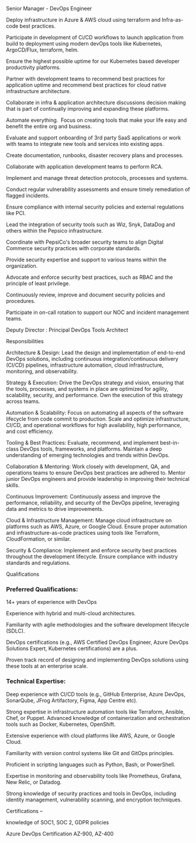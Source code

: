 Senior Manager - DevOps Engineer

Deploy infrastructure in Azure & AWS cloud using terraform and Infra-as-code best practices.

Participate in development of Ci/CD workflows to launch application from build to deployment using modern devOps tools like Kubernetes, ArgoCD/Flux, terraform, helm.

Ensure the highest possible uptime for our Kubernetes based developer productivity platforms.

Partner with development teams to recommend best practices for application uptime and recommend best practices for cloud native infrastructure architecture.

Collaborate in infra & application architecture discussions decision making that is part of continually improving and expanding these platforms.

Automate everything.  Focus on creating tools that make your life easy and benefit the entire org and business.

Evaluate and support onboarding of 3rd party SaaS applications or work with teams to integrate new tools and services into existing apps.

Create documentation, runbooks, disaster recovery plans and processes.

Collaborate with application development teams to perform RCA.

Implement and manage threat detection protocols, processes and systems.

Conduct regular vulnerability assessments and ensure timely remediation of flagged incidents.

Ensure compliance with internal security policies and external regulations like PCI.

Lead the integration of security tools such as Wiz, Snyk, DataDog and others within the Pepsico infrastructure.

Coordinate with PepsiCo's broader security teams to align Digital Commerce security practices with corporate standards.

Provide security expertise and support to various teams within the organization.

Advocate and enforce security best practices, such as RBAC and the principle of least privilege.

Continuously review, improve and document security policies and procedures.

Participate in on-call rotation to support our NOC and incident management teams.

Deputy Director : Principal DevOps Tools Architect

Responsibilities

Architecture & Design:
Lead the design and implementation of end-to-end DevOps solutions, including continuous integration/continuous delivery (CI/CD) pipelines, infrastructure automation, cloud infrastructure, monitoring, and observability.

Strategy & Execution:
Drive the DevOps strategy and vision, ensuring that the tools, processes, and systems in place are optimized for agility, scalability, security, and performance. Own the execution of this strategy across teams.

Automation & Scalability:
Focus on automating all aspects of the software lifecycle from code commit to production. Scale and optimize infrastructure, CI/CD, and operational workflows for high availability, high performance, and cost efficiency.

Tooling & Best Practices:
Evaluate, recommend, and implement best-in-class DevOps tools, frameworks, and platforms. Maintain a deep understanding of emerging technologies and trends within DevOps.

Collaboration & Mentoring:
Work closely with development, QA, and operations teams to ensure DevOps best practices are adhered to. Mentor junior DevOps engineers and provide leadership in improving their technical skills.

Continuous Improvement:
Continuously assess and improve the performance, reliability, and security of the DevOps pipeline, leveraging data and metrics to drive improvements.

Cloud & Infrastructure Management:
Manage cloud infrastructure on platforms such as AWS, Azure, or Google Cloud. Ensure proper automation and infrastructure-as-code practices using tools like Terraform, CloudFormation, or similar.

Security & Compliance:
Implement and enforce security best practices throughout the development lifecycle. Ensure compliance with industry standards and regulations.

Qualifications

### Preferred Qualifications:

14+ years of experience with DevOps

Experience with hybrid and multi-cloud architectures.

Familiarity with agile methodologies and the software development lifecycle (SDLC).

DevOps certifications (e.g., AWS Certified DevOps Engineer, Azure DevOps Solutions Expert, Kubernetes certifications) are a plus.

Proven track record of designing and implementing DevOps solutions using these tools at an enterprise scale.

### Technical Expertise:

Deep experience with CI/CD tools (e.g., GitHub Enterprise, Azure DevOps, SonarQube, JFrog Artifactory, Figma, App Centre etc).

Strong expertise in infrastructure automation tools like Terraform, Ansible, Chef, or Puppet. Advanced knowledge of containerization and orchestration tools such as Docker, Kubernetes, OpenShift.

Extensive experience with cloud platforms like AWS, Azure, or Google Cloud.

Familiarity with version control systems like Git and GitOps principles.

Proficient in scripting languages such as Python, Bash, or PowerShell.

Expertise in monitoring and observability tools like Prometheus, Grafana, New Relic, or Datadog.

Strong knowledge of security practices and tools in DevOps, including identity management, vulnerability scanning, and encryption techniques.

Certifications –

knowledge of SOC1, SOC 2, GDPR policies

Azure DevOps Certification AZ-900, AZ-400

